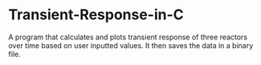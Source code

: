# Transient-Response-in-C
A program that calculates and plots transient response of three reactors over time based on user inputted values. It then saves the data in a binary file.
